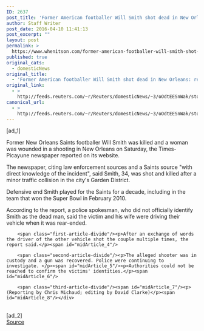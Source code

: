 ```yaml
---
ID: 2637
post_title: 'Former American footballer Will Smith shot dead in New Orleans: report'
author: Staff Writer
post_date: 2016-04-10 11:41:13
post_excerpt: ""
layout: post
permalink: >
  https://www.whenitson.com/former-american-footballer-will-smith-shot-dead-in-new-orleans-report/
published: true
original_cats:
  - domesticNews
original_title:
  - 'Former American footballer Will Smith shot dead in New Orleans: report'
original_link:
  - >
    http://feeds.reuters.com/~r/Reuters/domesticNews/~3/oOdtEESnWak/story01.htm
canonical_url:
  - >
    http://feeds.reuters.com/~r/Reuters/domesticNews/~3/oOdtEESnWak/story01.htm
---
```

 [ad_1]
<br><div id="articleText">
<span id="midArticle_start"/>

<span class="focusParagraph" readability="4"><p><span class="articleLocatio&lt;/span&gt;n">Former New Orleans Saints footballer Will Smith was killed and a woman was wounded in a shooting in New Orleans on Saturday, the Times-Picayune newspaper reported on its website.</span></p></span><span id="midArticle_0"/><p>The newspaper, citing law enforcement sources and a Saints source "with direct knowledge of the incident", said Smith, 34, was shot and killed after a minor traffic collision in the city's Garden District.</p><span id="midArticle_1"/><p>Defensive end Smith played for the Saints for a decade, including in the team that won the Super Bowl in February 2010.  </p><span id="midArticle_2"/><p>According to the report, a police spokesman, who did not officially identify Smith as the dead man, said the victim and his wife were driving their vehicle when it was rear-ended.</p><span id="midArticle_3"/>
        
        <span class="first-article-divide"/><p>After an exchange of words the driver of the other vehicle shot the couple multiple times, the report said.</p><span id="midArticle_4"/>
        
        <span class="second-article-divide"/><p>The alleged shooter was in custody and a gun was recovered. Police were continuing to investigate. </p><span id="midArticle_5"/><p>Authorities could not be reached to confirm the victims' identities.</p><span id="midArticle_6"/>
        
        <span class="third-article-divide"/><span id="midArticle_7"/><p> (Reporting by Chris Michaud; editing by David Clarke)</p><span id="midArticle_8"/></div>
<br>[ad_2]
<br><a href="http://feeds.reuters.com/~r/Reuters/domesticNews/~3/oOdtEESnWak/story01.htm">Source </a>